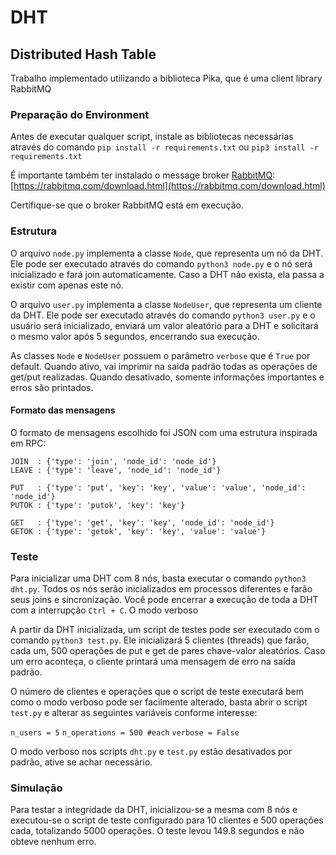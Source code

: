 # DHT
## Distributed Hash Table

Trabalho implementado utilizando a biblioteca Pika, que é uma client library RabbitMQ

### Preparação do Environment
Antes de executar qualquer script, instale as bibliotecas necessárias através do comando ```pip install -r requirements.txt``` ou ```pip3 install -r requirements.txt```

É importante também ter instalado o message broker [RabbitMQ](https://rabbitmq.com/download.html):
[https://rabbitmq.com/download.html](https://rabbitmq.com/download.html)

Certifique-se que o broker RabbitMQ está em execução.

### Estrutura

O arquivo `node.py` implementa a classe `Node`, que representa um nó da DHT. Ele pode ser executado através do comando `python3 node.py` e o nó será inicializado e fará join automaticamente. Caso a DHT não exista, ela passa a existir com apenas este nó.

O arquivo `user.py` implementa a classe `NodeUser`, que representa um cliente da DHT. Ele pode ser executado através do comando `python3 user.py` e o usuário será inicializado, enviará um valor aleatório para a DHT e solicitará o mesmo valor após 5 segundos, encerrando sua execução.

As classes `Node` e `NodeUser` possuem o parâmetro `verbose` que é `True` por default. Quando ativo, vai imprimir na saida padrão todas as operações de get/put realizadas. Quando desativado, somente informações importantes e erros são printados.

#### Formato das mensagens
O formato de mensagens escolhido foi JSON com uma estrutura inspirada em RPC:

```
JOIN  : {'type': 'join', 'node_id': 'node_id'}
LEAVE : {'type': 'leave', 'node_id': 'node_id'}

PUT   : {'type': 'put', 'key': 'key', 'value': 'value', 'node_id': 'node_id'}
PUTOK : {'type': 'putok', 'key': 'key'}

GET   : {'type': 'get', 'key': 'key', 'node_id': 'node_id'}
GETOK : {'type': 'getok', 'key': 'key', 'value': 'value'}
```

### Teste

Para inicializar uma DHT com 8 nós, basta executar o comando `python3 dht.py`. Todos os nós serão inicializados em processos diferentes e farão seus joins e sincronização. Você pode encerrar a execução de toda a DHT com a interrupção `Ctrl + C`. O modo verboso 

A partir da DHT inicializada, um script de testes pode ser executado com o comando `python3 test.py`. Ele inicializará 5 clientes (threads) que farão, cada um, 500 operações de put e get de pares chave-valor aleatórios. Caso um erro aconteça, o cliente printará uma mensagem de erro na saída padrão.

O número de clientes e operações que o script de teste executará bem como o modo verboso pode ser facilmente alterado, basta abrir o script `test.py` e alterar as seguintes variáveis conforme interesse:

`n_users = 5`
`n_operations = 500 #each`
`verbose = False `

O modo verboso nos scripts `dht.py` e `test.py` estão desativados por padrão, ative se achar necessário.

### Simulação

Para testar a integridade da DHT, inicializou-se a mesma com 8 nós e executou-se o script de teste configurado para 10 clientes e 500 operações cada, totalizando 5000 operações. O teste levou 149.8 segundos e não obteve nenhum erro.
